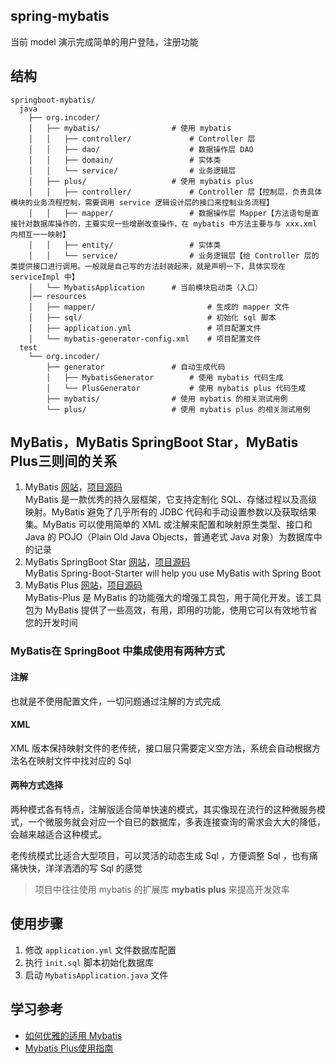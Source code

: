 ## spring-mybatis

当前 model 演示完成简单的用户登陆，注册功能

## 结构

```
springboot-mybatis/
  java
    ├── org.incoder/
    │   ├── mybatis/                # 使用 mybatis
    │   │   ├── controller/             # Controller 层
    │   │   ├── dao/                    # 数据操作层 DAO
    │   │   ├── domain/                 # 实体类
    │   │   └── service/                # 业务逻辑层
    │   ├── plus/                   # 使用 mybatis plus
    │   │   ├── controller/             # Controller 层【控制层，负责具体模块的业务流程控制，需要调用 service 逻辑设计层的接口来控制业务流程】
    │   │   ├── mapper/                 # 数据操作层 Mapper【方法语句是直接针对数据库操作的，主要实现一些增删改查操作，在 mybatis 中方法主要与与 xxx.xml 内相互一一映射】
    │   │   ├── entity/                 # 实体类
    │   │   └── service/                # 业务逻辑层【给 Controller 层的类提供接口进行调用。一般就是自己写的方法封装起来，就是声明一下，具体实现在 serviceImpl 中】
    │   └── MybatisApplication      # 当前模块启动类（入口）
    │── resources
    │   ├── mapper/                         # 生成的 mapper 文件
    │   ├── sql/                            # 初始化 sql 脚本
    │   ├── application.yml                 # 项目配置文件
    │   └── mybatis-generator-config.xml    # 项目配置文件
  test
    └── org.incoder/
        ├── generator               # 自动生成代码
        │   ├── MybatisGenerator        # 使用 mybatis 代码生成
        │   └── PlusGenerator           # 使用 mybatis plus 代码生成
        ├── mybatis/                # 使用 mybatis 的相关测试用例
        └── plus/                   # 使用 mybatis plus 的相关测试用例
```

## MyBatis，MyBatis SpringBoot Star，MyBatis Plus三则间的关系

1. MyBatis [网站](https://mybatis.org/mybatis-3/zh/index.html)，[项目源码](https://github.com/mybatis/mybatis-3)  
    MyBatis 是一款优秀的持久层框架，它支持定制化 SQL、存储过程以及高级映射。MyBatis 避免了几乎所有的 JDBC 代码和手动设置参数以及获取结果集。MyBatis 可以使用简单的 XML 或注解来配置和映射原生类型、接口和 Java 的 POJO（Plain Old Java Objects，普通老式 Java 对象）为数据库中的记录
2. MyBatis SpringBoot Star [网站](https://mybatis.org/spring-boot-starter/mybatis-spring-boot-autoconfigure/index.html)，[项目源码](https://github.com/mybatis/spring-boot-starter)  
    MyBatis Spring-Boot-Starter will help you use MyBatis with Spring Boot
2. MyBatis Plus [网站](https://mybatis.plus)，[项目源码](https://github.com/baomidou/mybatis-plus)  
    MyBatis-Plus 是 MyBatis 的功能强大的增强工具包，用于简化开发。该工具包为 MyBatis 提供了一些高效，有用，即用的功能，使用它可以有效地节省您的开发时间

### MyBatis在 SpringBoot 中集成使用有两种方式

#### 注解

也就是不使用配置文件，一切问题通过注解的方式完成

#### XML

XML 版本保持映射文件的老传统，接口层只需要定义空方法，系统会自动根据方法名在映射文件中找对应的 Sql

#### 两种方式选择

两种模式各有特点，注解版适合简单快速的模式，其实像现在流行的这种微服务模式，一个微服务就会对应一个自已的数据库，多表连接查询的需求会大大的降低，会越来越适合这种模式。

老传统模式比适合大型项目，可以灵活的动态生成 Sql ，方便调整 Sql ，也有痛痛快快，洋洋洒洒的写 Sql 的感觉

>项目中往往使用 mybatis 的扩展库 **mybatis plus** 来提高开发效率

## 使用步骤

1. 修改 `application.yml` 文件数据库配置
2. 执行 `init.sql` 脚本初始化数据库
3. 启动 `MybatisApplication.java` 文件

## 学习参考

* [如何优雅的适用 Mybatis](https://www.cnblogs.com/ityouknow/p/6037431.html)
* [Mybatis Plus使用指南](https://mp.baomidou.com/guide/)
